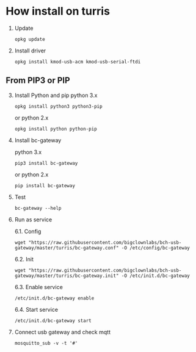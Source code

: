 # How install on turris

1. Update
    ```
    opkg update
    ```

2. Install driver
    ```
    opkg install kmod-usb-acm kmod-usb-serial-ftdi
    ```

## From PIP3 or PIP

3. Install Python and pip
    python 3.x
    ```
    opkg install python3 python3-pip
    ```

    or python 2.x
    ```
    opkg install python python-pip
    ```

4. Install bc-gateway   

    python 3.x
    ```
    pip3 install bc-gateway
    ```

    or python 2.x
    ```
    pip install bc-gateway
    ```

5. Test 
    ```
    bc-gateway --help
    ```

6. Run as service

    6.1. Config
    ```
    wget "https://raw.githubusercontent.com/bigclownlabs/bch-usb-gateway/master/turris/bc-gateway.conf" -O /etc/config/bc-gateway
    ```
    
    6.2. Init
    ```
    wget "https://raw.githubusercontent.com/bigclownlabs/bch-usb-gateway/master/turris/bc-gateway.init" -O /etc/init.d/bc-gateway
    ```

    6.3. Enable service
    ```
    /etc/init.d/bc-gateway enable
    ```

    6.4. Start service
    ```
    /etc/init.d/bc-gateway start
    ```

7. Connect usb gateway and check mqtt 

    ```
    mosquitto_sub -v -t '#'
    ```